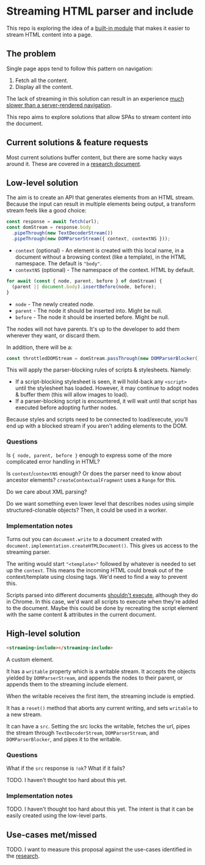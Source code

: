 # Streaming HTML parser and include

This repo is exploring the idea of a [built-in module](https://github.com/tc39/ecma262/issues/395) that makes it easier to stream HTML content into a page.

## The problem

Single page apps tend to follow this pattern on navigation:

1. Fetch all the content.
1. Display all the content.

The lack of streaming in this solution can result in an experience [much slower than a server-rendered navigation](https://www.youtube.com/watch?v=4zG0AZRZD6Q).

This repo aims to explore solutions that allow SPAs to stream content into the document.

## Current solutions & feature requests

Most current solutions buffer content, but there are some hacky ways around it. These are covered in a [research document](research.md).

## Low-level solution

The aim is to create an API that generates elements from an HTML stream. Because the input can result in multiple elements being output, a transform stream feels like a good choice:

```js
const response = await fetch(url);
const domStream = response.body
  .pipeThrough(new TextDecoderStream())
  .pipeThrough(new DOMParserStream({ context, contextNS }));
```

* `context` (optional) - An element is created with this local name, in a document without a browsing context (like a template), in the HTML namespace. The default is `"body"`.
* `contextNS` (optional) - The namespace of the context. HTML by default.

```js
for await (const { node, parent, before } of domStream) {
  (parent || document.body).insertBefore(node, before);
}
```

* `node` - The newly created node.
* `parent` - The node it should be inserted into. Might be null.
* `before` - The node it should be inserted before. Might be null.

The nodes will not have parents. It's up to the developer to add them wherever they want, or discard them.

In addition, there will be a:

```js
const throttledDOMStream = domStream.passThrough(new DOMParserBlocker());
```

This will apply the parser-blocking rules of scripts & stylesheets. Namely:

* If a script-blocking stylesheet is seen, it will hold-back any `<script>` until the stylesheet has loaded. However, it may continue to adopt nodes & buffer them (this will allow images to load).
* If a parser-blocking script is encountered, it will wait until that script has executed before adopting further nodes.

Because styles and scripts need to be connected to load/execute, you'll end up with a blocked stream if you aren't adding elements to the DOM.

### Questions

Is `{ node, parent, before }` enough to express some of the more complicated error handling in HTML?

Is `context`/`contextNS` enough? Or does the parser need to know about ancestor elements? `createContextualFragment` uses a `Range` for this.

Do we care about XML parsing?

Do we want something even lower level that describes nodes using simple structured-clonable objects? Then, it could be used in a worker.

### Implementation notes

Turns out you can `document.write` to a document created with `document.implementation.createHTMLDocument()`. This gives us access to the streaming parser.

The writing would start `"<template>"` followed by whatever is needed to set up the `context`. This means the incoming HTML could break out of the context/template using closing tags. We'd need to find a way to prevent this.

Scripts parsed into different documents [shouldn't execute](https://html.spec.whatwg.org/multipage/parsing.html#scripts-that-modify-the-page-as-it-is-being-parsed), although they do in Chrome. In this case, we'd want all scripts to execute when they're added to the document. Maybe this could be done by recreating the script element with the same content & attributes in the current document.

## High-level solution

```html
<streaming-include></streaming-include>
```

A custom element.

It has a `writable` property which is a writable stream. It accepts the objects yielded by `DOMParserStream`, and appends the nodes to their parent, or appends them to the streaming include element.

When the writable receives the first item, the streaming include is emptied.

It has a `reset()` method that aborts any current writing, and sets `writable` to a new stream.

It can have a `src`. Setting the src locks the writable, fetches the url, pipes the stream through `TextDecoderStream`, `DOMParserStream`, and `DOMParserBlocker`, and pipes it to the writable.

### Questions

What if the `src` response is `!ok`? What if it fails?

TODO. I haven't thought too hard about this yet.

### Implementation notes

TODO. I haven't thought too hard about this yet. The intent is that it can be easily created using the low-level parts.

## Use-cases met/missed

TODO. I want to measure this proposal against the use-cases identified in the [research](research.md).
